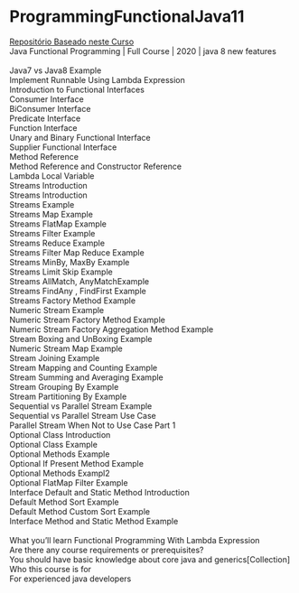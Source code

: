 # ProgrammingFunctionalJava11

<a href="https://www.youtube.com/watch?v=LIIxbZxczKQ"> Repositório Baseado neste Curso </a>
<br/>
Java Functional Programming | Full Course | 2020 | java 8 new features<br/>
<br/>
Java7 vs Java8 Example<br/>
Implement Runnable Using Lambda Expression<br/>
Introduction to Functional Interfaces<br/>
Consumer Interface<br/>
BiConsumer Interface<br/>
Predicate Interface<br/>
Function Interface<br/>
Unary and Binary Functional Interface<br/>
Supplier Functional Interface<br/>
Method Reference<br/>
Method Reference and Constructor Reference<br/>
Lambda Local Variable<br/>
Streams Introduction<br/>
Streams Introduction<br/>
Streams Example<br/>
Streams Map Example<br/>
Streams FlatMap Example<br/>
Streams Filter Example<br/>
Streams Reduce Example<br/>
Streams Filter Map Reduce Example<br/>
Streams MinBy, MaxBy Example<br/>
Streams Limit Skip Example<br/>
Streams AllMatch, AnyMatchExample<br/>
Streams FindAny , FindFirst Example<br/>
Streams Factory Method Example<br/>
Numeric Stream Example<br/>
Numeric Stream Factory Method Example<br/>
Numeric Stream Factory Aggregation Method Example<br/>
Stream Boxing and UnBoxing Example<br/>
Numeric Stream Map Example<br/>
Stream Joining Example<br/>
Stream Mapping and Counting Example<br/>
Stream Summing and Averaging Example<br/>
Stream Grouping By Example<br/>
Stream Partitioning By Example<br/>
Sequential vs Parallel Stream Example<br/>
Sequential vs Parallel Stream Use Case<br/>
Parallel Stream When Not to Use Case Part 1<br/>
Optional Class Introduction<br/>
Optional Class Example<br/>
Optional Methods Example<br/>
Optional If Present Method Example<br/>
Optional Methods Exampl2<br/>
Optional FlatMap Filter Example<br/>
Interface Default and Static Method Introduction<br/>
Default Method Sort Example<br/>
Default Method Custom Sort Example<br/>
Interface Method and Static Method Example<br/>
<br/>
What you’ll learn Functional Programming With Lambda Expression<br/>
Are there any course requirements or prerequisites?<br/>
You should have basic knowledge about core java and generics[Collection]<br/>
Who this course is for<br/>
For experienced java developers<br/>
